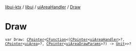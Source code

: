 [libui-ktx](../../index.md) / [libui](../index.md) / [uiAreaHandler](index.md) / [Draw](./-draw.md)

# Draw

`var Draw: `[`CPointer`](../../kotlinx.cinterop/-c-pointer/index.md)`<`[`CFunction`](../../kotlinx.cinterop/-c-function/index.md)`<(`[`CPointer`](../../kotlinx.cinterop/-c-pointer/index.md)`<`[`uiAreaHandler`](index.md)`>?, `[`CPointer`](../../kotlinx.cinterop/-c-pointer/index.md)`<`[`uiArea`](../ui-area.md)`>?, `[`CPointer`](../../kotlinx.cinterop/-c-pointer/index.md)`<`[`uiAreaDrawParams`](../ui-area-draw-params/index.md)`>?) -> `[`Unit`](https://kotlinlang.org/api/latest/jvm/stdlib/kotlin/-unit/index.html)`>>?`